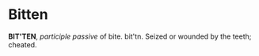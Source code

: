 # Bitten

**BIT'TEN**, _participle passive_ of bite. bit'tn. Seized or wounded by the teeth; cheated.